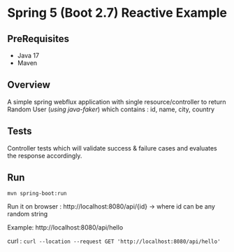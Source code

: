 # Spring 5 (Boot 2.7) Reactive Example

## PreRequisites

- Java 17
- Maven

## Overview

A simple spring webflux application with single resource/controller to return Random User (_using java-faker_) which contains : id, name, city, country


## Tests

Controller tests which will validate success & failure cases and evaluates the response accordingly.


## Run

`mvn spring-boot:run`

Run it on browser : http://localhost:8080/api/{id} -> where id can be any random string

Example: http://localhost:8080/api/hello

curl : `curl --location --request GET 'http://localhost:8080/api/hello'`